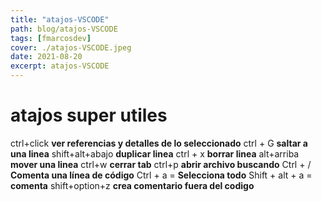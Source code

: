 ```yaml
---
title: "atajos-VSCODE"
path: blog/atajos-VSCODE
tags: [fmarcosdev]
cover: ./atajos-VSCODE.jpeg
date: 2021-08-20
excerpt: atajos-VSCODE
---
```


# atajos super utiles

ctrl+click  **ver referencias y detalles de lo seleccionado**
ctrl + G **saltar a una linea**
shift+alt+abajo **duplicar linea**
ctrl + x **borrar linea**
alt+arriba **mover una linea**
ctrl+w **cerrar tab**
ctrl+p **abrir archivo buscando**
Ctrl + / **Comenta una línea de código**
Ctrl + a  = **Selecciona todo**
Shift + alt + a = **comenta**
shift+option+z **crea comentario fuera del codigo**


